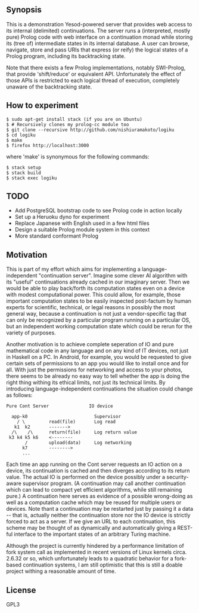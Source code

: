 ## Synopsis

This is a demonstration Yesod-powered server that provides web access
to its internal (delimited) continuations. The server runs a
(interpreted, mostly pure) Prolog code with web interface on a
continuation monad while storing its (tree of) intermediate states in
its internal database. A user can browse, navigate, store and pass
URIs that express (or reify) the logical states of a Prolog program,
including its backtracking state.

Note that there exists a few Prolog implementations, notably
SWI-Prolog, that provide 'shift/reduce' or equivalent
API. Unfortunately the effect of those APIs is restricted to each
logical thread of execution, completely unaware of the backtracking
state.

## How to experiment

    $ sudo apt-get install stack (if you are on Ubuntu)
    $ # Recursively clones my prolog-cc module too
    $ git clone --recursive http://github.com/nishiuramakoto/logiku
    $ cd logiku
    $ make
    $ firefox http://localhost:3000

where 'make' is synonymous for the following commands:

    $ stack setup
	$ stack build
	$ stack exec logiku

## TODO

* Add PostgreSQL bootstrap code to see Prolog code in action locally
* Set up a Heruoku dyno for experiment
* Replace Japanese with English used in a few html files
* Design a suitable Prolog module system in this context
* More standard conformant Prolog

## Motivation

This is part of my effort which aims for implementing a
language-independent "continuation server".  Imagine some
clever AI algorithm with its "useful" continuations already
cached in our imaginary server. Then we would be able to
play back/forth its computation states even on a device with
modest computational power.  This could allow, for example,
those important computation states to be easily inspected
post-factum by human experts for scientific, technical, or
legal reasons in possibly the most general way, because a
continuation is not just a vendor-specific tag that can only
be recognized by a particular program running on a
particular OS, but an independent working computation state
which could be rerun for the variety of purposes.


Another motivation is to achieve complete seperation of IO
and pure mathematical code in any language and on any kind
of IT devices, not just in Haskell on a PC. In Android, for
example, you would be requested to give certain sets of
permissions to an app you would like to install once and for
all. With just the permissions for networking and access to
your photos, there seems to be already no easy way to tell
whether the app is doing the right thing withing its ethical
limits, not just its technical limits. By introducing
language-independent continuations the situation could change as
follows:

    Pure Cont Server               IO device

      app-k0	   		             Supervisor
        / \         read(file)       Log read
 	   k1  k2       ------->
	  /\    /\      return(file)     Log return value
	 k3 k4 k5 k6    <--------
           /        upload(data)     Log networking
          k7        -------->
		  ...

Each time an app running on the Cont server requests an IO action on a
device, its continuation is cached and then diverges according to its
return value. The actual IO is performed on the device possibly under
a security-aware supervisor program. (A continuation may call another
continuation which can lead to compact yet efficient algorithms, while
still remaining pure.) A continuation here serves as evidence of a
possible wrong-doing as well as a computation cache which may be
reused for multiple users or devices. Note thant a
continuation may be restarted just by passing it a data --
that is, actually neither the continuation store nor the IO
device is strictly forced to act as a server. If we give an
URL to each continuation, this scheme may be thought of as
dynamically and automatically giving a REST-ful interface to
the important states of an arbitrary Turing machine.

Although the project is currently hindered by a performance
limitation of fork system call as implemented in recent
versions of Linux kernels circa. 2.6.32 or so, which
unfortunately leads to a quadratic behavior for a fork-based
continuation systems, I am still optimistic that this is
still a doable project withing a reasonable amount of time.

## License

GPL3
